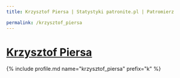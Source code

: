 ```yaml
---
title: Krzysztof Piersa | Statystyki patronite.pl | Patromierz

permalink: /krzysztof_piersa
---
```


# [Krzysztof Piersa](https://patronite.pl/krzysztof_piersa)

{% include profile.md name="krzysztof_piersa" prefix="k" %}
